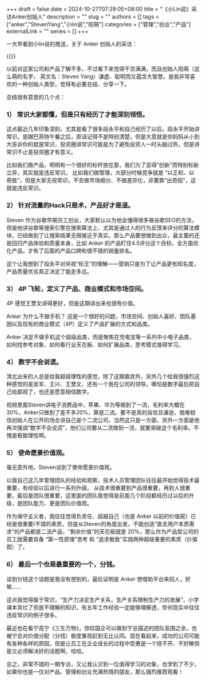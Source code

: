 +++
draft = false
date = 2024-10-27T07:29:05+08:00
title = "《小Lin说》采访Anker创始人"
description = ""
slug = ""
authors = []
tags = ["anker","StevenYang","小lin说","阳萌"]
categories = ["管理","创业","产品"]
externalLink = ""
series = []
+++

一大早看到小lin说的推送，关于 Anker 创始人的采访：

{{<youtube mjsa45U4c6E>}}

以前对这家公司和产品了解不多，不过看下来觉得干货满满，而且创始人阳萌（这么萌的名字， 英文名：Steven Yang）谦虚、聪明而又蕴含大智慧，是我非常喜欢的一种创始人类型，觉得有必要总结、分享一下。

总结很有意思的几个点：

### 1） 常识大家都懂，但是只有经历了才能深刻领悟。

这点最近几年印象深刻，尤其是看了很多段永平和自己经历了以后。段永平开始讲常识，是跟巴菲特午餐之后，原话记得不是特别清楚，但是大意就是你妈妈从小到大告诉你的就是常识，投资圈讲常识可能是为了避免投资人一时头脑过热，但是讲常识不止是投资圈才有意义。

比如我们做产品，明明有一个很好的标杆放在那，我们为了显得“创新”而特别标新立异，其实就是违反常识。 比如我们做管理，大部分时候竞争就是 “以正和、以奇胜”，但是大家无视常识，不去做市场细分、不做差异化，非要靠“出奇招”，这就是违反常识。

### 2） 针对流量的Hack只是术，产品好才是道。

Steven 作为谷歌早期员工创业，大家默认以为他会懂得很多做谷歌SEO的方法，但是他讲谷歌等搜索引擎在搜索算法上、尤其是通过人的行为反馈来评分的算法模块，已经做到了让搜索结果无限接近于真实。那么产品要想做到出众，最主要的还是回归产品体验和质量本身，比如 Anker 的产品盯住4.5评分这个目标，全方面优化产品，才有了后面的产品口碑和很不错的销量排名。

这个让我想到了段永平对央视“标王”的理解——营销只是为了让产品更有知名度，产品质量优劣真正决定了能走多远。


### 3） 4P 飞轮，定义了产品、商业模式和市场空间。

4P 感觉王慧文讲得更好，但是这期讲出来也很有价值。

Anker 为什么不做手机？ 这是一个很好的问题，市场空间、创始人喜好、团队基因以及现有的商业模式（4P）定义了产品扩展的方式和品类。

Anker 决定不做手机这个超级品类，而是聚焦在充电宝等一系列中小电子品类，如何找参考对象、如何看行业天花板、如何扩展品类，思考模式值得学习。

### 4） 数字不会说谎。

清北出来的人总是给我超级理性的感觉，除了这期嘉宾外，另外几个给我很强烈这种感觉的是吴军、王兴、王慧文、还有一个我在公司的领导。哪怕是数字最后把自己给鄙视了，也还是愿意相信数字。

视频里面Steven讲电子消费品中，苹果、华为等做到了一流，毛利率大概在30%，Anker只做到了差不多20%，算是二流。要不是真的自信且谦逊，很难相信创始人在公开的场合讲自己是个二流公司，当然这只是一方面，另外一方面是他再次强调“数字不会说谎”，他们公司要从二流做到一流，就要突破这个毛利率。不愧是极致理性啊。

### 5） 使命愿景价值观。

毫无意外地，Steven谈到了使命愿景价值观。

以我自己这几年管理团队的经验和观察，技术人员管理团队往往最开始觉得技术最重要，有经验以后进行一系列升级。 从技术很重要到产品很重要，再到人很重要，最后是团队很重要，这里面的团队我觉得是前面几个阶段都经历过以后的升级，是团队能力、更是团队价值观。

作为保守主义者，我往往觉得负责任、超越自己（也是 Anker 以前的价值观）已经是很重要/不错的素质，但是从Steven的角度出发，不能创造“直击用户本质需求”的产品都是二流产品，“剩余价值”的天花板就是 20%，那么作为产品型公司的员工就需要具备 “第一性原理”思考 和 “追求极致”实践两种超级重要的素质（价值观）了。

### 6） 最后一个也是最重要的一个，分钱。

谈到分钱这个话题是我没有想到的，最后证明是 Anker 想借助平台来招人，好嘛……

这点我觉得属于常识，“生产力决定生产关系，生产关系限制生产力的发展”，小学课本背烂了但是不理解的知识，有五年工作经验一定能够理解透，奈何现实中往往违反常识的例子很多。

最近也在看宁高宁《三生万物》，惊叹国企可以做到宁总描述的团队氛围之余，也被宁总对价值分配（分钱）极度重视赶到无比认同。现在看起来，成功的公司可能有各种各样的原因，但是让员工在企业成长的过程中受惠是一个绕不开、不好解但是又必须解决好的话题啊，哈哈。

总之，非常不错的一期专访，又让我认识到一位值得学习的对象，也学到了不少，如果你也是一位对产品、管理和创业充满热情的朋友，那么强烈推荐观看！